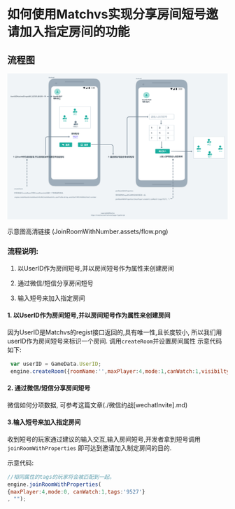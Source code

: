 # 如何使用Matchvs实现分享房间短号邀请加入指定房间的功能

## 流程图  

 

![flow](JoinRoomWithNumber.assets/flow.png)

示意图高清链接 (JoinRoomWithNumber.assets/flow.png)

### 流程说明:

1. 以UserID作为房间短号,并以房间短号作为属性来创建房间 

2. 通过微信/短信分享房间短号 

3. 输入短号来加入指定房间 

   

#### 1. 以UserID作为房间短号,并以房间短号作为属性来创建房间

因为UserID是Matchvs的regist接口返回的,具有唯一性,且长度较小, 所以我们用userID作为房间短号来标识一个房间. 调用`createRoom`并设置房间属性
示意代码如下:

```javascript
 var userID = GameData.UserID;
 engine.createRoom({roomName:'',maxPlayer:4,mode:1,canWatch:1,visibilty:1,roomProperty:userID}, '', {})

```

#### 2. 通过微信/短信分享房间短号

微信如何分项数据, 可参考这篇文章(./微信约战[wechatInvite].md)

#### 3.输入短号来加入指定房间

收到短号的玩家通过建议的输入交互,输入房间短号,开发者拿到短号调用`joinRoomWithProperties` 即可达到邀请加入制定房间的目的.

示意代码:

```javascript
//相同属性的tags的玩家将会被匹配到一起。
engine.joinRoomWithProperties(
{maxPlayer:4,mode:0, canWatch:1,tags:'9527'}
, "");
```

